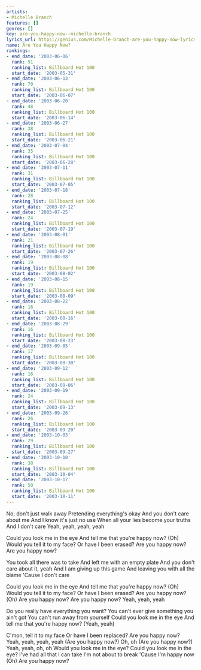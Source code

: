 ```yaml
---
artists:
- Michelle Branch
features: []
genres: []
key: are-you-happy-now--michelle-branch
lyrics_url: https://genius.com/Michelle-branch-are-you-happy-now-lyrics
name: Are You Happy Now?
rankings:
- end_date: '2003-06-06'
  rank: 91
  ranking_list: Billboard Hot 100
  start_date: '2003-05-31'
- end_date: '2003-06-13'
  rank: 70
  ranking_list: Billboard Hot 100
  start_date: '2003-06-07'
- end_date: '2003-06-20'
  rank: 48
  ranking_list: Billboard Hot 100
  start_date: '2003-06-14'
- end_date: '2003-06-27'
  rank: 38
  ranking_list: Billboard Hot 100
  start_date: '2003-06-21'
- end_date: '2003-07-04'
  rank: 35
  ranking_list: Billboard Hot 100
  start_date: '2003-06-28'
- end_date: '2003-07-11'
  rank: 31
  ranking_list: Billboard Hot 100
  start_date: '2003-07-05'
- end_date: '2003-07-18'
  rank: 28
  ranking_list: Billboard Hot 100
  start_date: '2003-07-12'
- end_date: '2003-07-25'
  rank: 24
  ranking_list: Billboard Hot 100
  start_date: '2003-07-19'
- end_date: '2003-08-01'
  rank: 21
  ranking_list: Billboard Hot 100
  start_date: '2003-07-26'
- end_date: '2003-08-08'
  rank: 19
  ranking_list: Billboard Hot 100
  start_date: '2003-08-02'
- end_date: '2003-08-15'
  rank: 19
  ranking_list: Billboard Hot 100
  start_date: '2003-08-09'
- end_date: '2003-08-22'
  rank: 16
  ranking_list: Billboard Hot 100
  start_date: '2003-08-16'
- end_date: '2003-08-29'
  rank: 16
  ranking_list: Billboard Hot 100
  start_date: '2003-08-23'
- end_date: '2003-09-05'
  rank: 17
  ranking_list: Billboard Hot 100
  start_date: '2003-08-30'
- end_date: '2003-09-12'
  rank: 16
  ranking_list: Billboard Hot 100
  start_date: '2003-09-06'
- end_date: '2003-09-19'
  rank: 24
  ranking_list: Billboard Hot 100
  start_date: '2003-09-13'
- end_date: '2003-09-26'
  rank: 26
  ranking_list: Billboard Hot 100
  start_date: '2003-09-20'
- end_date: '2003-10-03'
  rank: 29
  ranking_list: Billboard Hot 100
  start_date: '2003-09-27'
- end_date: '2003-10-10'
  rank: 38
  ranking_list: Billboard Hot 100
  start_date: '2003-10-04'
- end_date: '2003-10-17'
  rank: 50
  ranking_list: Billboard Hot 100
  start_date: '2003-10-11'
---
```

No, don't just walk away
Pretending everything's okay
And you don't care about me
And I know it's just no use
When all your lies become your truths
And I don't care
Yeah, yeah, yeah, yeah


Could you look me in the eye
And tell me that you're happy now? (Oh)
Would you tell it to my face?
Or have I been erased?
Are you happy now?
Are you happy now?


You took all there was to take
And left me with an empty plate
And you don't care about it, yeah
And I am giving up this game
And leaving you with all the blame
'Cause I don't care


Could you look me in the eye
And tell me that you're happy now? (Oh)
Would you tell it to my face?
Or have I been erased?
Are you happy now? (Oh)
Are you happy now?
Are you happy now?
Yeah, yeah, yeah


Do you really have everything you want?
You can't ever give something you ain't got
You can't run away from yourself
Could you look me in the eye
And tell me that you're happy now? (Yeah, yeah)


C'mon, tell it to my face
Or have I been replaced?
Are you happy now?
Yeah, yeah, yeah, yeah (Are you happy now?)
Oh, oh
(Are you happy now?) Yeah, yeah, oh, oh
Would you look me in the eye?
Could you look me in the eye?
I've had all that I can take
I'm not about to break
'Cause I'm happy now (Oh)
Are you happy now?
